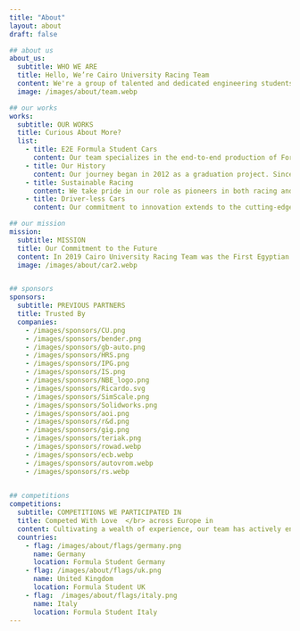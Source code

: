 ```yaml
---
title: "About"
layout: about
draft: false

## about us
about_us:
  subtitle: WHO WE ARE
  title: Hello, We’re Cairo University Racing Team 
  content: We're a group of talented and dedicated engineering students at Cairo University, sharing the passion towards the automotive industry. We are a committed, united by our shared vision and commitment to making a significant impact in the automotive industry, particularly in the realm of motorsports. Our focus is on the future, and we firmly believe that our efforts today will shape the industry of tomorrow.
  image: /images/about/team.webp

## our works
works:
  subtitle: OUR WORKS
  title: Curious About More?
  list:
    - title: E2E Formula Student Cars
      content: Our team specializes in the end-to-end production of Formula Student cars Including extensive research, meticulous planning, innovative designing, precision manufacturing, careful assembly, rigorous testing, and detailed reporting for all systems incorporated in our vehicles.
    - title: Our History
      content: Our journey began in 2012 as a graduation project. Since then, we have evolved into a competitive team participating in Formula Student competitions globally. Our experience spans six different competitions across three countries - the United Kingdom, Germany, and Italy.
    - title: Sustainable Racing
      content: We take pride in our role as pioneers in both racing and sustainability. we are manufacturing electric vehicles from scratch, contributing to a cleaner, sustainable future. We ensure they align with our mission to reduce emissions and support the United Nations SDGs.
    - title: Driver-less Cars
      content: Our commitment to innovation extends to the cutting-edge autonomous driving. We're developing autonomous racing technology. Using advanced sensors & machine learning algorithms, we're shaping the future of racing through autonomous.

## our mission
mission:
  subtitle: MISSION
  title: Our Commitment to the Future
  content: In 2019 Cairo University Racing Team was the First Egyptian team to manufacture an electric car and compete with it instead of the typical CV. Representing Egypt's commitment to environmental conservation with up to-date innovations and technologies.
  image: /images/about/car2.webp


## sponsors
sponsors:
  subtitle: PREVIOUS PARTNERS
  title: Trusted By
  companies:
    - /images/sponsors/CU.png
    - /images/sponsors/bender.png
    - /images/sponsors/gb-auto.png
    - /images/sponsors/HRS.png
    - /images/sponsors/IPG.png
    - /images/sponsors/IS.png
    - /images/sponsors/NBE_logo.png
    - /images/sponsors/Ricardo.svg
    - /images/sponsors/SimScale.png
    - /images/sponsors/Solidworks.png
    - /images/sponsors/aoi.png
    - /images/sponsors/r&d.png
    - /images/sponsors/gig.png
    - /images/sponsors/teriak.png
    - /images/sponsors/rowad.webp
    - /images/sponsors/ecb.webp
    - /images/sponsors/autovrom.webp
    - /images/sponsors/rs.webp
  

## competitions
competitions:
  subtitle: COMPETITIONS WE PARTICIPATED IN
  title: Competed With Love  </br> across Europe in 
  content: Cultivating a wealth of experience, our team has actively engaged in six distinct competitions, <br> each taking place in three diverse countries including <br> the United Kingdom, Germany, and Italy
  countries:
    - flag: /images/about/flags/germany.png
      name: Germany
      location: Formula Student Germany
    - flag: /images/about/flags/uk.png
      name: United Kingdom
      location: Formula Student UK
    - flag:  /images/about/flags/italy.png
      name: Italy
      location: Formula Student Italy
---
```


